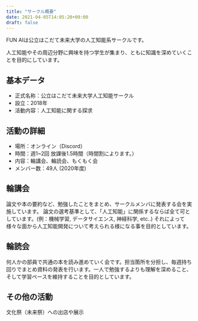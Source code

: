 ```yaml
---
title: "サークル概要"
date: 2021-04-05T14:05:20+09:00
draft: false
---
```


FUN AIは公立はこだて未来大学の人工知能系サークルです。

人工知能やその周辺分野に興味を持つ学生が集まり、ともに知識を深めていくことを目的にしています。

## 基本データ

- 正式名称：公立はこだて未来大学人工知能サークル
- 設立：2018年
- 活動内容：人工知能に関する探求

## 活動の詳細

- 場所：オンライン（Discord）
- 時間：週1~2回 放課後1.5時間（時間割によります。）
- 内容：輪講会、輪読会、もくもく会
- メンバー数：49人 (2020年度)

## 輪講会

論文や本の要約など、勉強したことをまとめ、サークルメンバに発表する会を実施しています。 論文の選考基準として、「人工知能」に関係するならば全て可としています。(例：機械学習, データサイエンス, 神経科学, etc..) それによって様々な面から人工知能開発について考えられる様になる事を目的としています。

## 輪読会

何人かの部員で共通の本を読み進めていく会です。担当箇所を分担し、毎週持ち回りでまとめ資料の発表を行います。一人で勉強するよりも理解を深めること、そして学習ペースを維持することを目的としています。

## その他の活動

文化祭（未来祭）への出店や展示
